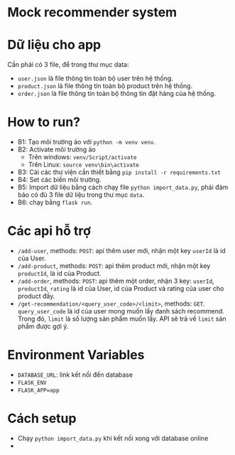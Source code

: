 # Mock recommender system

# Dữ liệu cho app
Cần phải có 3 file, để trong thư mục data:
- `user.json` là file thông tin toàn bộ user trên hệ thống.
- `product.json` là file thông tin toàn bộ product trên hệ thống.
- `order.json` là file thông tin toàn bộ thông tin đặt hàng của hệ thống.

# How to run?
- B1: Tạo môi trường ảo với `python -m venv venv`.
- B2: Activate môi trường ảo
    - Trên windows: `venv/Script/activate`
    - Trên Linux: `source venv\bin\activate`
- B3: Cài các thư viện cần thiết bằng `pip install -r requirements.txt`
- B4: Set các biến môi trường.
- B5: Import dữ liệu bằng cách chạy file `python import_data.py`, phải đảm bảo có đủ 3 file dữ liệu trong thư mục `data`.
- B6: chạy bằng `flask run`.

# Các api hỗ trợ
- `/add-user`, methods: `POST`: api thêm user mới, nhận một key `userId` là id của User.
- `/add-product`, methods: `POST`: api thêm product mới, nhận một key `productId`, là id của Product.
- `/add-order`, methods: `POST`: api thêm một order, nhận 3 key: `userId`, `productId`, `rating` là id của User, id của Product và rating của user cho product đấy.
- `/get-recommendation/<query_user_code>/<limit>`, methods: `GET`. `query_user_code` là id của user mong muốn lấy danh sách recommend. Trong đó, `limit` là số lượng sản phẩm muốn lấy. API sẽ trả về `limit` sản phẩm được gợi ý.

# Environment Variables
- `DATABASE_URL`: link kết nối đến database
- `FLASK_ENV`
- `FLASK_APP=app`

# Cách setup
- Chạy `python import_data.py` khi kết nối xong với database online
- 